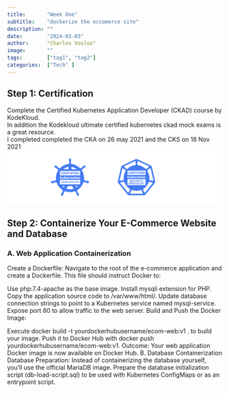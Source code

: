```yaml
---
title:       "Week One"
subtitle:    "dockerize the eccomerce site"
description: ""
date:        "2024-03-03"
author:      "Charles Vosloo"
image:       ""
tags:        ["tag1", "tag2"]
categories:  ["Tech" ]
---
```

## Step 1: Certification
Complete the Certified Kubernetes Application Developer (CKAD) course by KodeKloud.   
In addition the Kodekloud ultimate certified kubernetes ckad mock exams is a great resource.   
I completed completed the CKA on 26 may 2021 and the CKS on 18 Nov 2021 
![cka](/img/certificates.png)  


<!--[![cka](/img/certificates.png)](/img/clr-vosloo-certified-kubernetes-administrator-cka-certificate.pdf) -->


## Step 2: Containerize Your E-Commerce Website and Database
### A. Web Application Containerization
Create a Dockerfile: Navigate to the root of the e-commerce application and create a Dockerfile. This file should instruct Docker to:

Use php:7.4-apache as the base image.
Install mysqli extension for PHP.
Copy the application source code to /var/www/html/.
Update database connection strings to point to a Kubernetes service named mysql-service.
Expose port 80 to allow traffic to the web server.
Build and Push the Docker Image:

Execute docker build -t yourdockerhubusername/ecom-web:v1 . to build your image.
Push it to Docker Hub with docker push yourdockerhubusername/ecom-web:v1.
Outcome: Your web application Docker image is now available on Docker Hub.
B. Database Containerization
Database Preparation: Instead of containerizing the database yourself, you’ll use the official MariaDB image. Prepare the database initialization script (db-load-script.sql) to be used with Kubernetes ConfigMaps or as an entrypoint script.
